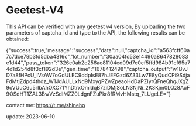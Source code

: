 # Geetest-V4 

This API can be verified with any geetest v4 version, By uploading the two parameters of captcha_id and type to the API, the following results can be obtained:

{"success":true,"message":"success","data":null,"captcha_id":"a563fcff60a7c7dce79b3fd5dba4316c","lot_number":"30aa04fd53e14490a8647828083e1d44","pass_token":"326e0ab2c256ae81104ed09d7e0cf5ffd984b91cf65a74d1d254d8f3cf192d3e","gen_time":"1678412498","captcha_output":"w1BvJD7a8fHPcU_IVsAW7oGdULEC9ddpIsE87hJEFGzd6Z33Lw7E8yQudCPi9SdjaFdMtjZdpd4thdz_W1JdAULLxNd9MxygPZwZpeaoHdDaPZIyrQFneQhgJXgZ9oVUuC6u5rIbAhOXC71YhDtrxOmldqB7ziDMjSoLN3NjNi_2K3Kjm0LQz8AuF9OSdHT1ZAL3BwVzSdIMZZ0LdgnFZuPkr8fRMvHMstq_7LUgeLE="}


contact me: https://t.me/shineho

update: 2023-06-10
